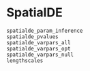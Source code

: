 # SpatialDE

```@docs
spatialde_param_inference
spatialde_pvalues
spatialde_varpars_all
spatialde_varpars_opt
spatialde_varpars_null
lengthscales
```